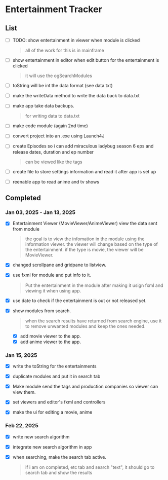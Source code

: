 # Entertainment Tracker

## List

- [ ] TODO: show entertainment in viewer when module is clicked

  > all of the work for this is in mainframe

- [ ] show entertainment in editor when edit button for the entertainment is clicked

  > it will use the ogSearchModules

- [ ] toString will be int the data format (see data.txt)
- [ ] make the writeData method to write the data back to data.txt
- [ ] make app take data backups.

  > for writing data to data.txt

- [ ] make code module (again 2nd time)

- [ ] convert project into an .exe using Launch4J

- [ ] create Episodes so i can add miraculous ladybug season 6 eps and release dates, duration and ep number

  > can be viewed like the tags

- [ ] create file to store settings information and read it after app is set up

- [ ] reenable app to read anime and tv shows

## Completed

### Jan 03, 2025 - Jan 13, 2025

- [x] Entertainment Viewer (MovieViewer/AnimeViewer) view the data sent from module

  > the goal is to view the infomation in the module using the information viewer. the viewer will change based on the type of the entertainment. if the type is movie, the viewer will be MovieViewer.

- [x] changed scrollpane and gridpane to listview.
- [x] use fxml for module and put info to it.

  > Put the entertainment in the module after making it usign fxml and viewing it when using app.

- [x] use date to check if the entertainment is out or not released yet.
- [x] show modules from search.

  > when the search results have returned from search engine, use it to remove unwanted modules and keep the ones needed.

  - [x] add movie viewer to the app.
  - [x] add anime viewer to the app.

### Jan 15, 2025

- [x] write the toString for the entertainments

- [x] duplicate modules and put it in search tab
- [x] Make module send the tags and production companies so viewer can view them.
- [x] set viewers and editor's fxml and controllers
- [x] make the ui for editing a movie, anime

### Feb 22, 2025

- [x] write new search algorithm
- [x] integrate new search algorithm in app

- [x] when searching, make the search tab active.

  > if i am on completed, etc tab and search "text", it should go to search tab and show the results
